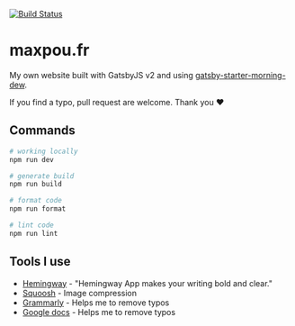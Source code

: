 [![Build Status](https://travis-ci.org/maxpou/maxpou.fr.svg?branch=master)](https://travis-ci.org/maxpou/maxpou.fr)

# maxpou.fr

My own website built with GatsbyJS v2 and using [gatsby-starter-morning-dew](https://github.com/maxpou/gatsby-starter-morning-dew).

If you find a typo, pull request are welcome. Thank you ♥

## Commands

```sh
# working locally
npm run dev

# generate build
npm run build

# format code
npm run format

# lint code
npm run lint
```

## Tools I use

* [Hemingway](http://www.hemingwayapp.com) - "Hemingway App makes your writing bold and clear."
* [Squoosh](https://squoosh.app) - Image compression
* [Grammarly](https://app.grammarly.com) - Helps me to remove typos
* [Google docs](http://docs.new) - Helps me to remove typos
